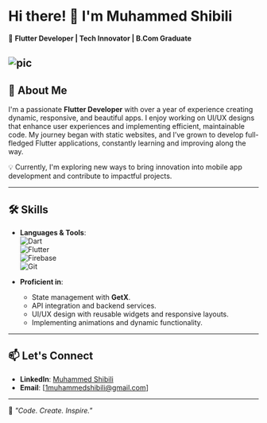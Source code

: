 # Hi there! 👋 I'm Muhammed Shibili  

🚀 **Flutter Developer | Tech Innovator | B.Com Graduate**

![pic](https://github.com/user-attachments/assets/5d2b37cd-3a4c-43cd-b5b0-d9f302e5f47d)
---

## 🌟 About Me  

I'm a passionate **Flutter Developer** with over a year of experience creating dynamic, responsive, and beautiful apps. I enjoy working on UI/UX designs that enhance user experiences and implementing efficient, maintainable code. My journey began with static websites, and I’ve grown to develop full-fledged Flutter applications, constantly learning and improving along the way.  

💡 Currently, I'm exploring new ways to bring innovation into mobile app development and contribute to impactful projects.  

---

## 🛠️ Skills  

- **Languages & Tools**:  
  ![Dart](https://img.shields.io/badge/-Dart-0175C2?logo=dart&logoColor=white&style=flat)  
  ![Flutter](https://img.shields.io/badge/-Flutter-02569B?logo=flutter&logoColor=white&style=flat)  
  ![Firebase](https://img.shields.io/badge/-Firebase-FFCA28?logo=firebase&logoColor=black&style=flat)  
  ![Git](https://img.shields.io/badge/-Git-F05032?logo=git&logoColor=white&style=flat)  

- **Proficient in**:  
  - State management with **GetX**.  
  - API integration and backend services.  
  - UI/UX design with reusable widgets and responsive layouts.  
  - Implementing animations and dynamic functionality.  

---

## 📫 Let's Connect  

- **LinkedIn**: [Muhammed Shibili](https://linkedin.com/in/1Muhammed-Shibili)  
- **Email**: [1muhammedshibili@gmail.com]  

---

🌟 *"Code. Create. Inspire."*  
